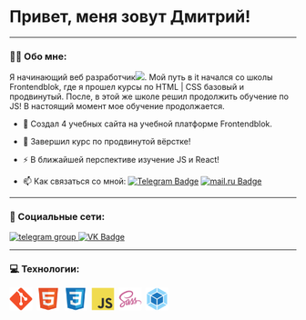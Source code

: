 # Привет, меня зовут Дмитрий!

---

### :man_technologist: Обо мне:

Я начинающий веб разработчик<img src="https://media.giphy.com/media/WUlplcMpOCEmTGBtBW/giphy.gif" width="30px">. Мой путь в it начался со школы Frontendblok, где я прошел курсы по HTML | CSS базовый и продвинутый. После, в этой же школе решил продолжить обучение по JS! В настоящий момент мое обучение продолжается. 

- :telescope: Создал 4 учебных сайта на учебной платформе Frontendblok.

- :seedling: Завершил курс по продвинутой вёрстке!

- :zap: В ближайшей перспективе изучение JS и React!

- :mailbox: Как связаться со мной: [![Telegram Badge](https://img.shields.io/badge/-reshetnikov-blue?style=flat&logo=Telegram&logoColor=white)](https://t.me/Reshetnikov_Dmitriy) [![mail.ru Badge](https://img.shields.io/badge/-mail.ru-blue?style=flat&logo=mail&logoColor=white)](mailto:reshetnikov.111@mail.ru)

---

### 🤝 Социальные сети:

<div id="badges">
    <a href="https://t.me/Reshetnikov_Dmitriy" target="_blank">
      <img src="https://cdn-icons-png.flaticon.com/512/2111/2111646.png" width="40" height="40" alt="telegram group" />
    </a>
    <a href="https://vk.com/id816226872" target="_blank">
      <img src="https://cdn-icons-png.flaticon.com/512/145/145813.png" width="40" height="40" alt="VK Badge"/>
    </a>
  </div>

  ---

  ### 💻 Технологии:

  <div>
   <img src="https://github.com/devicons/devicon/blob/master/icons/git/git-original.svg" title="git" alt="git" width="40" height="40"/>&nbsp
   <img src="https://github.com/devicons/devicon/blob/master/icons/html5/html5-original.svg" title="html5" alt="html5" width="40" height="40"/>&nbsp
   <img src="https://github.com/devicons/devicon/blob/master/icons/css3/css3-original.svg" title="css" alt="css" width="40" height="40"/>&nbsp
   <img src="https://github.com/devicons/devicon/blob/master/icons/javascript/javascript-original.svg" title="javascript" alt="javascript" width="40" height="40"/>&nbsp
   <!-- <img src="https://github.com/devicons/devicon/blob/master/icons/react/react-original.svg" title="reactjs" alt="reactjs" width="40" height="40"/>&nbsp -->
   <!-- <img src="https://github.com/devicons/devicon/blob/master/icons/nodejs/nodejs-original.svg" title="nodejs" alt="nodejs" width="40" height="40"/>&nbsp -->
   <!-- <img src="https://github.com/devicons/devicon/blob/master/icons/express/express-original.svg" title="express" alt="express" width="40" height="40"/>&nbsp -->
   <!-- <img src="https://github.com/devicons/devicon/blob/master/icons/mongodb/mongodb-original.svg" title="mongodb" alt="mongodb" width="40" height="40"/>&nbsp -->
   <img src="https://github.com/devicons/devicon/blob/master/icons/sass/sass-original.svg" title="sass/scss" alt="sass/scss" width="40" height="40"/>&nbsp;
   <img src="https://github.com/devicons/devicon/blob/master/icons/webpack/webpack-original.svg" title="webpack" alt="webpack" width="40" height="40"/>&nbsp;
   <!-- <img src="https://github.com/devicons/devicon/blob/master/icons/redux/redux-original.svg" title="redux" alt="redux" width="40" height="40"/>&nbsp; -->
</div>


